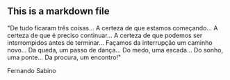 ## This is a markdown file

"De tudo ficaram três coisas...
A certeza de que estamos começando...
A certeza de que é preciso continuar...
A certeza de que podemos ser interrompidos antes de terminar...
Façamos da interrupção um caminho novo...
Da queda, um passo de dança...
Do medo, uma escada...
Do sonho, uma ponte...
Da procura, um encontro!"

Fernando Sabino
